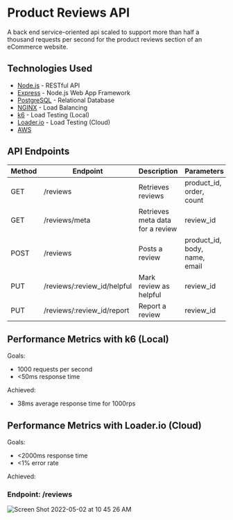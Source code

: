 <!-- ABOUT THE PROJECT -->

# Product Reviews API
A back end service-oriented api scaled to support more than half a thousand requests per second for the product reviews section of an eCommerce website.

## Technologies Used
- [Node.js](https://nodejs.org/en/) - RESTful API
- [Express](http://expressjs.com/) - Node.js Web App Framework
- [PostgreSQL](https://www.postgresql.org/) - Relational Database
- [NGINX](https://www.nginx.com/) - Load Balancing
- [k6](https://k6.io/) - Load Testing (Local)
- [Loader.io](https://loader.io/) - Load Testing (Cloud)
- [AWS](https://img.shields.io/badge/AWS-%23FF9900.svg?style=for-the-badge&logo=amazon-aws&logoColor=white)

## API Endpoints
| Method        | Endpoint      | Description   | Parameters    |
| ------------- | ------------- | ------------- | ------------- |
| GET           | /reviews | Retrieves reviews | product_id, order, count |
| GET           | /reviews/meta | Retrieves meta data for a review | review_id |
| POST          | /reviews | Posts a review | product_id, body, name, email |
| PUT           | /reviews/:review_id/helpful | Mark review as helpful | review_id |
| PUT           | /reviews/:review_id/report | Report a review | review_id |

## Performance Metrics with k6 (Local)
Goals:
- 1000 requests per second
- <50ms response time

Achieved:
- 38ms average response time for 1000rps

## Performance Metrics with Loader.io (Cloud)
Goals:
- <2000ms response time
- <1% error rate

Achieved:
### Endpoint: /reviews
![Screen Shot 2022-05-02 at 10 45 26 AM](https://user-images.githubusercontent.com/77183806/166298523-4cdf9334-7ae6-4c86-b1d3-c1d0cf748213.png)
